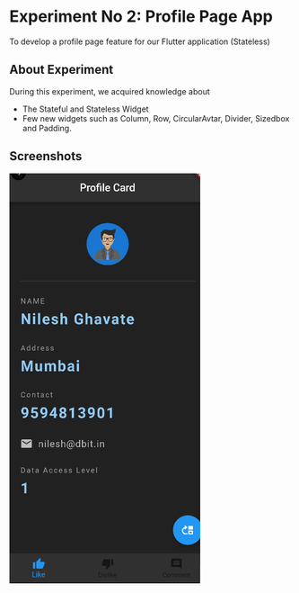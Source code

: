 # Experiment No 2: Profile Page App

To develop a profile page feature for our Flutter application (Stateless)

## About Experiment

During this experiment, we acquired knowledge about 
* The Stateful and Stateless Widget 
* Few new widgets such as Column, Row, CircularAvtar, Divider, Sizedbox and Padding.

## Screenshots

[//]: # (![alt text]&#40;https://github.com/nileshghavate/mad_pwa_t2/tree/master/assets/screenshots/screenshot_1.png?raw=true&#41;)

[//]: # (![plot]&#40;https://github.com/nileshghavate/mad_pwa_t2/tree/master/assets/screenshots/screenshot_1.png?raw=true&#41;)

![plot](./assets/screenshots/screenshot_1.png?raw=true)

